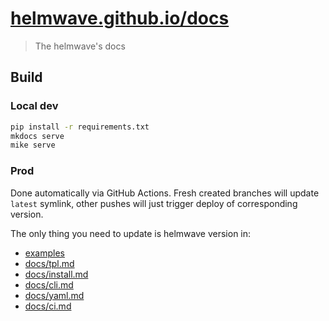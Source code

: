 # [helmwave.github.io/docs](https://helmwave.github.io/docs)

> The helmwave's docs

## Build


### Local dev

```bash
pip install -r requirements.txt
mkdocs serve
mike serve
```

### Prod

Done automatically via GitHub Actions. Fresh created branches will update `latest` symlink, other pushes will just trigger deploy of corresponding version.

The only thing you need to update is helmwave version in:

- [examples](docs/examples)
- [docs/tpl.md](docs/tpl.md)
- [docs/install.md](docs/install.md)
- [docs/cli.md](docs/cli.md)
- [docs/yaml.md](docs/yaml.md)
- [docs/ci.md](docs/ci.md)
